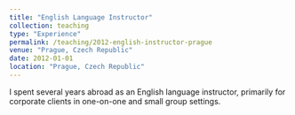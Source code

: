 ```yaml
---
title: "English Language Instructor"
collection: teaching
type: "Experience"
permalink: /teaching/2012-english-instructor-prague
venue: "Prague, Czech Republic"
date: 2012-01-01
location: "Prague, Czech Republic"
---
```


I spent several years abroad as an English language instructor, primarily for corporate clients in one-on-one and small group settings. 